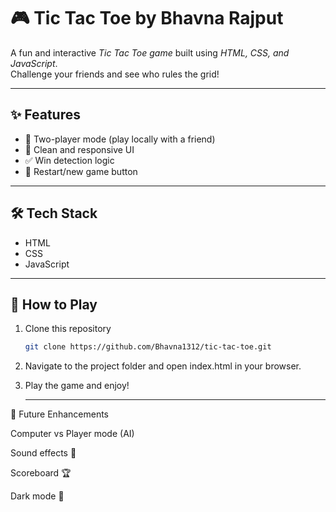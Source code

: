 # 🎮 Tic Tac Toe by Bhavna Rajput

A fun and interactive *Tic Tac Toe game* built using *HTML, CSS, and JavaScript*.  
Challenge your friends and see who rules the grid!

---

## ✨ Features

- 🔁 Two-player mode (play locally with a friend)
- 🎨 Clean and responsive UI
- ✅ Win detection logic
- 🔄 Restart/new game button

---

## 🛠 Tech Stack

- HTML
- CSS
- JavaScript 

---

## 🧠 How to Play

1. Clone this repository
   ```bash
   git clone https://github.com/Bhavna1312/tic-tac-toe.git

2. Navigate to the project folder and open index.html in your browser.


3. Play the game and enjoy!

   ---

 🚀 Future Enhancements 

Computer vs Player mode (AI)

Sound effects 🎵

Scoreboard 🏆

Dark mode 🌙
